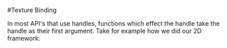 #Texture Binding

In most API's that use handles, functions which effect the handle take the handle as their first argument. Take for example how we did our 2D framework:
